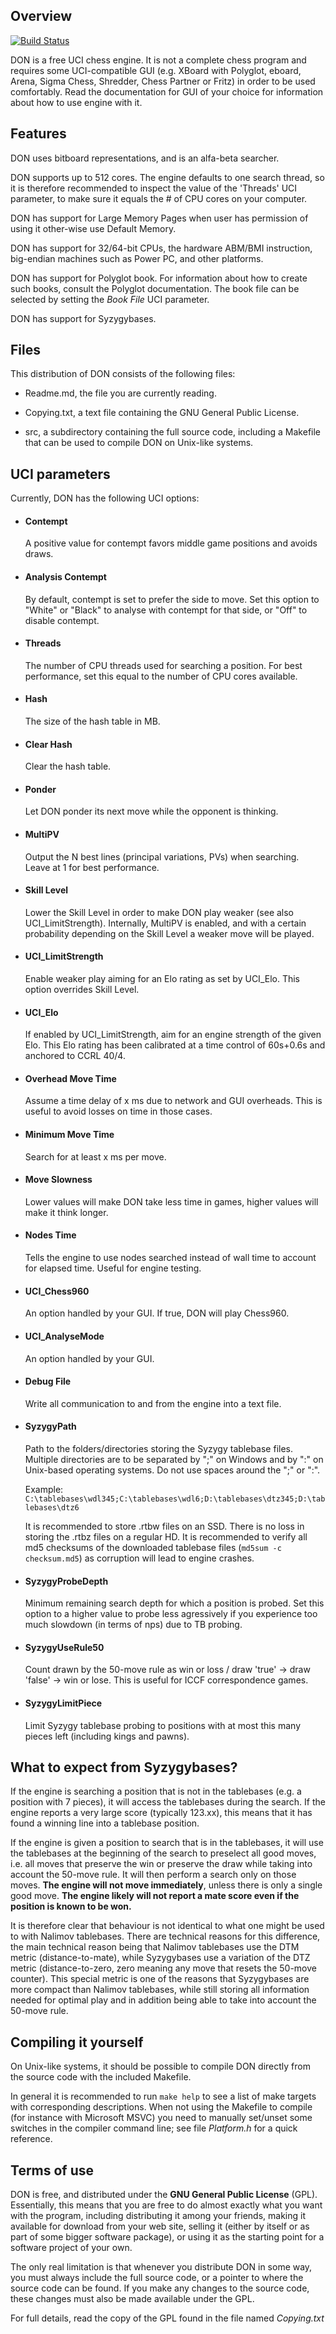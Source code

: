 ## Overview

[![Build Status](https://www.donchess.net)](https://www.donchess.net)

DON is a free UCI chess engine. It is not a complete chess program
and requires some UCI-compatible GUI (e.g. XBoard with Polyglot,
eboard, Arena, Sigma Chess, Shredder, Chess Partner or Fritz)
in order to be used comfortably. Read the documentation for GUI
of your choice for information about how to use engine with it.

## Features

DON uses bitboard representations, and is an alfa-beta searcher.

DON supports up to 512 cores. The engine defaults to one search thread,
so it is therefore recommended to inspect the value of the 'Threads'
UCI parameter, to make sure it equals the # of CPU cores on your computer.

DON has support for Large Memory Pages when user has permission of using it
other-wise use Default Memory.

DON has support for 32/64-bit CPUs, the hardware ABM/BMI instruction,
big-endian machines such as Power PC, and other platforms.

DON has support for Polyglot book.
For information about how to create such books, consult the Polyglot documentation.
The book file can be selected by setting the *Book File* UCI parameter.

DON has support for Syzygybases.

## Files

This distribution of DON consists of the following files:

  * Readme.md, the file you are currently reading.

  * Copying.txt, a text file containing the GNU General Public License.

  * src, a subdirectory containing the full source code, including a Makefile
    that can be used to compile DON on Unix-like systems.


## UCI parameters

Currently, DON has the following UCI options:

  * #### Contempt
    A positive value for contempt favors middle game positions and avoids draws.

  * #### Analysis Contempt
    By default, contempt is set to prefer the side to move. Set this option to "White"
    or "Black" to analyse with contempt for that side, or "Off" to disable contempt.

  * #### Threads
    The number of CPU threads used for searching a position. For best performance, set
    this equal to the number of CPU cores available.

  * #### Hash
    The size of the hash table in MB.

  * #### Clear Hash
    Clear the hash table.

  * #### Ponder
    Let DON ponder its next move while the opponent is thinking.

  * #### MultiPV
    Output the N best lines (principal variations, PVs) when searching.
    Leave at 1 for best performance.

  * #### Skill Level
    Lower the Skill Level in order to make DON play weaker (see also UCI_LimitStrength).
    Internally, MultiPV is enabled, and with a certain probability depending on the Skill Level a
    weaker move will be played.

  * #### UCI_LimitStrength
    Enable weaker play aiming for an Elo rating as set by UCI_Elo. This option overrides Skill Level.

  * #### UCI_Elo
    If enabled by UCI_LimitStrength, aim for an engine strength of the given Elo.
    This Elo rating has been calibrated at a time control of 60s+0.6s and anchored to CCRL 40/4.

  * #### Overhead Move Time
    Assume a time delay of x ms due to network and GUI overheads. This is useful to
    avoid losses on time in those cases.

  * #### Minimum Move Time
    Search for at least x ms per move.

  * #### Move Slowness
    Lower values will make DON take less time in games, higher values will
    make it think longer.

  * #### Nodes Time
    Tells the engine to use nodes searched instead of wall time to account for
    elapsed time. Useful for engine testing.

  * #### UCI_Chess960
    An option handled by your GUI. If true, DON will play Chess960.

  * #### UCI_AnalyseMode
    An option handled by your GUI.

  * #### Debug File
    Write all communication to and from the engine into a text file.

  * #### SyzygyPath
    Path to the folders/directories storing the Syzygy tablebase files. Multiple
    directories are to be separated by ";" on Windows and by ":" on Unix-based
    operating systems. Do not use spaces around the ";" or ":".

    Example: `C:\tablebases\wdl345;C:\tablebases\wdl6;D:\tablebases\dtz345;D:\tablebases\dtz6`

    It is recommended to store .rtbw files on an SSD. There is no loss in storing
    the .rtbz files on a regular HD. It is recommended to verify all md5 checksums
    of the downloaded tablebase files (`md5sum -c checksum.md5`) as corruption will
    lead to engine crashes.

  * #### SyzygyProbeDepth
    Minimum remaining search depth for which a position is probed. Set this option
    to a higher value to probe less agressively if you experience too much slowdown
    (in terms of nps) due to TB probing.

  * #### SyzygyUseRule50
    Count drawn by the 50-move rule as win or loss / draw
    'true' -> draw
    'false' -> win or lose.
    This is useful for ICCF correspondence games.

  * #### SyzygyLimitPiece
    Limit Syzygy tablebase probing to positions with at most this many pieces left
    (including kings and pawns).

## What to expect from Syzygybases?

If the engine is searching a position that is not in the tablebases (e.g.
a position with 7 pieces), it will access the tablebases during the search.
If the engine reports a very large score (typically 123.xx), this means
that it has found a winning line into a tablebase position.

If the engine is given a position to search that is in the tablebases, it
will use the tablebases at the beginning of the search to preselect all
good moves, i.e. all moves that preserve the win or preserve the draw while
taking into account the 50-move rule.
It will then perform a search only on those moves. **The engine will not move
immediately**, unless there is only a single good move. **The engine likely
will not report a mate score even if the position is known to be won.**

It is therefore clear that behaviour is not identical to what one might
be used to with Nalimov tablebases. There are technical reasons for this
difference, the main technical reason being that Nalimov tablebases use the
DTM metric (distance-to-mate), while Syzygybases use a variation of the
DTZ metric (distance-to-zero, zero meaning any move that resets the 50-move
counter). This special metric is one of the reasons that Syzygybases are
more compact than Nalimov tablebases, while still storing all information
needed for optimal play and in addition being able to take into account
the 50-move rule.

## Compiling it yourself

On Unix-like systems, it should be possible to compile DON
directly from the source code with the included Makefile.

In general it is recommended to run `make help` to see a list of make
targets with corresponding descriptions. When not using the Makefile to
compile (for instance with Microsoft MSVC) you need to manually
set/unset some switches in the compiler command line;
see file *Platform.h* for a quick reference.


## Terms of use

DON is free, and distributed under the **GNU General Public License** (GPL).
Essentially, this means that you are free to do almost exactly what
you want with the program, including distributing it among your friends,
making it available for download from your web site, selling it
(either by itself or as part of some bigger software package), or
using it as the starting point for a software project of your own.

The only real limitation is that whenever you distribute DON in some way,
you must always include the full source code, or a pointer to where the
source code can be found. If you make any changes to the source code,
these changes must also be made available under the GPL.

For full details, read the copy of the GPL found in the file named *Copying.txt*
